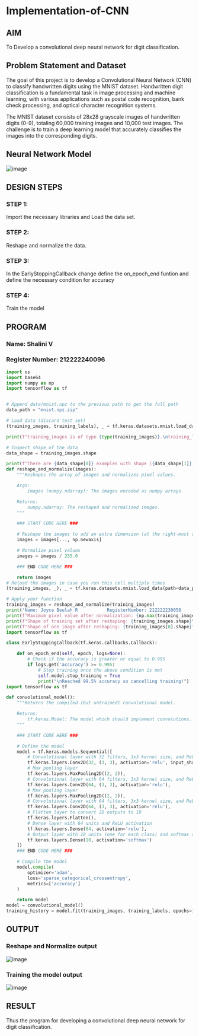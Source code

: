 # Implementation-of-CNN

## AIM
To Develop a convolutional deep neural network for digit classification.
## Problem Statement and Dataset
The goal of this project is to develop a Convolutional Neural Network (CNN) to classify handwritten digits using the MNIST dataset. Handwritten digit classification is a fundamental task in image processing and machine learning, with various applications such as postal code recognition, bank check processing, and optical character recognition systems.

The MNIST dataset consists of 28x28 grayscale images of handwritten digits (0-9), totaling 60,000 training images and 10,000 test images. The challenge is to train a deep learning model that accurately classifies the images into the corresponding digits.

## Neural Network Model

![image](https://github.com/user-attachments/assets/34a0ff25-ab1b-434b-8f9f-ca7e3a791ba4)

## DESIGN STEPS
### STEP 1:
Import the necessary libraries and Load the data set.
### STEP 2:
Reshape and normalize the data.
### STEP 3:
In the EarlyStoppingCallback change define the on_epoch_end funtion and define the necessary condition for accuracy
### STEP 4:
Train the model

## PROGRAM

### Name: Shalini V
### Register Number: 212222240096
```python
import os
import base64
import numpy as np
import tensorflow as tf


# Append data/mnist.npz to the previous path to get the full path
data_path = "mnist.npz.zip"

# Load data (discard test set)
(training_images, training_labels), _ = tf.keras.datasets.mnist.load_data(path=data_path)

print(f"training_images is of type {type(training_images)}.\ntraining_labels is of type {type(training_labels)}\n")

# Inspect shape of the data
data_shape = training_images.shape

print(f"There are {data_shape[0]} examples with shape ({data_shape[1]}, {data_shape[2]})")
def reshape_and_normalize(images):
    """Reshapes the array of images and normalizes pixel values.

    Args:
        images (numpy.ndarray): The images encoded as numpy arrays

    Returns:
        numpy.ndarray: The reshaped and normalized images.
    """

    ### START CODE HERE ###

    # Reshape the images to add an extra dimension (at the right-most side of the array)
    images = images[..., np.newaxis]

    # Normalize pixel values
    images = images / 255.0

    ### END CODE HERE ###

    return images
# Reload the images in case you run this cell multiple times
(training_images, _), _ = tf.keras.datasets.mnist.load_data(path=data_path)

# Apply your function
training_images = reshape_and_normalize(training_images)
print('Name: Joyce Beulah R           RegisterNumber: 212222230058        \n')
print(f"Maximum pixel value after normalization: {np.max(training_images)}\n")
print(f"Shape of training set after reshaping: {training_images.shape}\n")
print(f"Shape of one image after reshaping: {training_images[0].shape}")
import tensorflow as tf

class EarlyStoppingCallback(tf.keras.callbacks.Callback):

    def on_epoch_end(self, epoch, logs=None):
        # Check if the accuracy is greater or equal to 0.995
        if logs.get('accuracy') >= 0.995:
            # Stop training once the above condition is met
            self.model.stop_training = True
            print("\nReached 99.5% accuracy so cancelling training!")
import tensorflow as tf

def convolutional_model():
    """Returns the compiled (but untrained) convolutional model.

    Returns:
        tf.keras.Model: The model which should implement convolutions.
    """

    ### START CODE HERE ###

    # Define the model
    model = tf.keras.models.Sequential([
        # Convolutional layer with 32 filters, 3x3 kernel size, and ReLU activation
        tf.keras.layers.Conv2D(32, (3, 3), activation='relu', input_shape=(28, 28, 1)),
        # Max pooling layer
        tf.keras.layers.MaxPooling2D((2, 2)),
        # Convolutional layer with 64 filters, 3x3 kernel size, and ReLU activation
        tf.keras.layers.Conv2D(64, (3, 3), activation='relu'),
        # Max pooling layer
        tf.keras.layers.MaxPooling2D((2, 2)),
        # Convolutional layer with 64 filters, 3x3 kernel size, and ReLU activation
        tf.keras.layers.Conv2D(64, (3, 3), activation='relu'),
        # Flatten layer to convert 2D outputs to 1D
        tf.keras.layers.Flatten(),
        # Dense layer with 64 units and ReLU activation
        tf.keras.layers.Dense(64, activation='relu'),
        # Output layer with 10 units (one for each class) and softmax activation
        tf.keras.layers.Dense(10, activation='softmax')
    ])
    ### END CODE HERE ###

    # Compile the model
    model.compile(
        optimizer='adam',
        loss='sparse_categorical_crossentropy',
        metrics=['accuracy']
    )

    return model
model = convolutional_model()
training_history = model.fit(training_images, training_labels, epochs=10, callbacks=[EarlyStoppingCallback()])

```
## OUTPUT
### Reshape and Normalize output

![image](https://github.com/user-attachments/assets/f024a488-c003-49bb-92e0-7a3514fc475f)

### Training the model output

![image](https://github.com/user-attachments/assets/6904b3ae-42ee-4322-89ec-ecb9e2bb10ef)

## RESULT
Thus the program for developing a convolutional deep neural network for digit classification.
